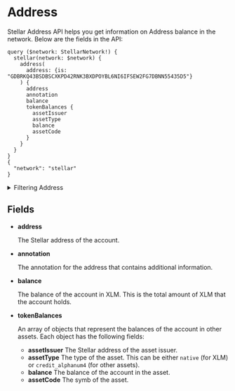 # Address

Stellar Address API helps you get information on Address balance in the network. Below are the fields in the API:

```
query ($network: StellarNetwork!) {
  stellar(network: $network) {
    address(
      address: {is: "GDBRKQ43BSDBSCXKPD42RNK3BXDPOYBL6NI6IFSEW2FG7DBNN55435D5"}
    ) {
      address
      annotation
      balance
      tokenBalances {
        assetIssuer
        assetType
        balance
        assetCode
      }
    }
  }
}
{
  "network": "stellar"
}

```

<details>
<summary>Filtering Address</summary>

**address**

    The Stellar address of the account.

</details>

## Fields

- **address**

  The Stellar address of the account.

- **annotation**

  The annotation for the address that contains additional information.

- **balance**

  The balance of the account in XLM. This is the total amount of XLM that the account holds.

- **tokenBalances**

  An array of objects that represent the balances of the account in other assets. Each object has the following fields:

  - **assetIssuer** The Stellar address of the asset issuer.
  - **assetType** The type of the asset. This can be either `native` (for XLM) or `credit_alphanum4` (for other assets).
  - **balance** The balance of the account in the asset.
  - **assetCode** The symb of the asset.
